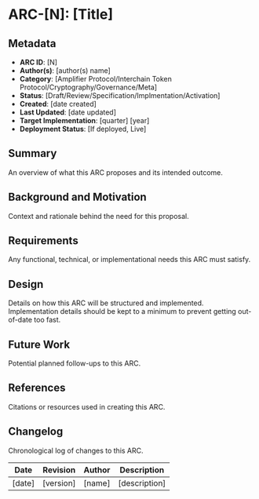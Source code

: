 # ARC-[N]: [Title]

## Metadata

- **ARC ID**: [N]
- **Author(s)**: [author(s) name]
- **Category**: [Amplifier Protocol/Interchain Token Protocol/Cryptography/Governance/Meta]
- **Status**: [Draft/Review/Specification/Implmentation/Activation]
- **Created**: [date created]
- **Last Updated**: [date updated]
- **Target Implementation**: [quarter] [year]
- **Deployment Status**: [If deployed, Live]

## Summary

An overview of what this ARC proposes and its intended outcome.

## Background and Motivation

Context and rationale behind the need for this proposal.

## Requirements

Any functional, technical, or implementational needs this ARC must satisfy.

## Design

Details on how this ARC will be structured and implemented. Implementation details should be kept to a minimum to prevent getting out-of-date too fast.

## Future Work

Potential planned follow-ups to this ARC.

## References

Citations or resources used in creating this ARC.

## Changelog

Chronological log of changes to this ARC.

|  Date  | Revision  | Author |  Description  |
|--------|-----------|--------|---------------|
| [date] | [version] | [name] | [description] |
